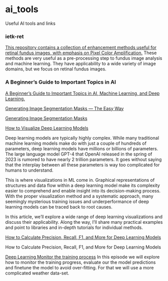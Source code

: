 # ai_tools
Useful AI tools and links

### ietk-ret
[This repository contains a collection of enhancement methods useful for retinal fundus images, with emphasis on Pixel Color Amplification.](https://github.com/adgaudio/ietk-ret)
These methods are very useful as a pre-processing step to fundus image analysis and machine learning. They have applicability to a wide variety of image domains, but we focus on retinal fundus images.

### A Beginner’s Guide to Important Topics in AI
[A Beginner’s Guide to Important Topics in AI, Machine Learning, and Deep Learning.](https://wiki.pathmind.com/python-ai)

[Generating Image Segmentation Masks — The Easy Way](https://towardsdatascience.com/generating-image-segmentation-masks-the-easy-way-dd4d3656dbd1)

[Generating Image Segmentation Masks](https://gist.github.com/abhirooptalasila/8e46033b1190279040060588f44d8dc1#file-maskgen-py)

[How to Visualize Deep Learning Models](https://neptune.ai/blog/deep-learning-visualization)

Deep learning models are typically highly complex. While many traditional machine learning models make do with just a couple of hundreds of parameters, deep learning models have millions or billions of parameters. The large language model GPT-4 that OpenAI released in the spring of 2023 is rumored to have nearly 2 trillion parameters. It goes without saying that the interplay between all these parameters is way too complicated for humans to understand.

This is where visualizations in ML come in. Graphical representations of structures and data flow within a deep learning model make its complexity easier to comprehend and enable insight into its decision-making process. With the proper visualization method and a systematic approach, many seemingly mysterious training issues and underperformance of deep learning models can be traced back to root causes.

In this article, we’ll explore a wide range of deep learning visualizations and discuss their applicability. Along the way, I’ll share many practical examples and point to libraries and in-depth tutorials for individual methods.

[How to Calculate Precision, Recall, F1, and More for Deep Learning Models](https://machinelearningmastery.com/how-to-calculate-precision-recall-f1-and-more-for-deep-learning-models/)

How to Calculate Precision, Recall, F1, and More for Deep Learning Models

[Deep Learning Monitor the training process](https://carpentries-incubator.github.io/deep-learning-intro/3-monitor-the-model.html)
In this episode we will explore how to monitor the training progress, evaluate our the model predictions and finetune the model to avoid over-fitting. For that we will use a more complicated weather data-set.